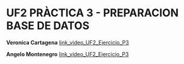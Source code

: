 # UF2 PRÀCTICA 3 - PREPARACION BASE DE DATOS

**Veronica Cartagena** 
[link_video_UF2_Ejercicio_P3](https://drive.google.com/file/d/1QOMq6LoQimTYCrexp2JHtQ4TfN3iRM2P/view?usp=sharing)

**Angelo Montenegro**
[link_video_UF2_Ejercicio_P3](https://drive.google.com/file/d/15EI2iKCg_fk6jWNF0dEHpU1rM2ppN-U-/view?usp=sharing)
